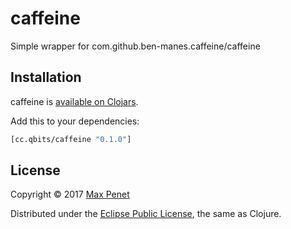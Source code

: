 # caffeine
<!-- [![Build Status](https://secure.travis-ci.org/mpenet/caffeine.png?branch=master)](http://travis-ci.org/mpenet/caffeine) -->
Simple wrapper for com.github.ben-manes.caffeine/caffeine

## Installation

caffeine is [available on Clojars](https://clojars.org/cc.qbits/caffeine).

Add this to your dependencies:

```clojure
[cc.qbits/caffeine "0.1.0"]
```

## License

Copyright © 2017 [Max Penet](http://twitter.com/mpenet)

Distributed under the
[Eclipse Public License](http://www.eclipse.org/legal/epl-v10.html),
the same as Clojure.
